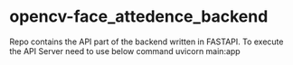 # opencv-face_attedence_backend
Repo contains the API part of the backend written in FASTAPI.
To execute the API Server need to use below command
uvicorn main:app
